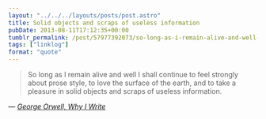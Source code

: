 ```yaml
---
layout: "../../../layouts/posts/post.astro"
title: Solid objects and scraps of useless information
pubDate: 2013-08-11T17:12:35+00:00
tumblr_permalink: /post/57977392073/so-long-as-i-remain-alive-and-well-i-shall
tags: ["linklog"]
format: "quote"
---
```


> So long as I remain alive and well I shall continue to feel strongly about prose style, to love the surface of the earth, and to take a pleasure in solid objects and scraps of useless information.

— <cite>[George Orwell, _Why I Write_](http://orwell.ru/library/essays/wiw/english/e_wiw)</cite>

